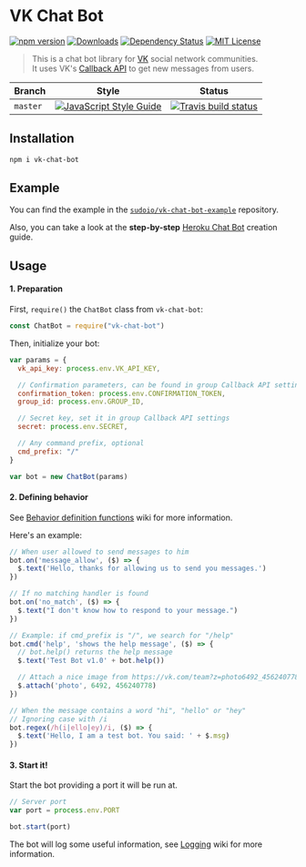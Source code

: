 # VK Chat Bot
[![npm version](https://img.shields.io/npm/v/vk-chat-bot.svg?style=flat-square)](https://www.npmjs.com/package/vk-chat-bot)  	[![Downloads](https://img.shields.io/npm/dt/vk-chat-bot.svg?style=flat-square)](https://www.npmjs.com/package/vk-chat-bot) [![Dependency Status](https://david-dm.org/sudoio/vk-chat-bot.svg?style=flat-square)](https://david-dm.org/sudoio/vk-chat-bot) [![MIT License](https://img.shields.io/github/license/sudoio/vk-chat-bot.svg?style=flat-square)](https://github.com/sudoio/vk-chat-bot/blob/master/LICENSE.md)

> This is a chat bot library for [VK](https://vk.com) social network communities.    
> It uses VK's [Callback API](https://vk.com/dev/callback_api) to get new messages from users.

Branch | Style | Status
---|---|---
`master` | [![JavaScript Style Guide](https://img.shields.io/badge/code_style-standard-brightgreen.svg?style=flat-square)](https://standardjs.com) | [![Travis build status](https://img.shields.io/travis/sudoio/vk-chat-bot/master.svg?style=flat-square)](#)

## Installation
```bash
npm i vk-chat-bot
```
## Example
You can find the example in the [`sudoio/vk-chat-bot-example`](https://github.com/sudoio/vk-chat-bot-example) repository.

Also, you can take a look at the **step-by-step** [Heroku Chat Bot](https://github.com/sudoio/vk-chat-bot/wiki/Heroku-Deploy-Guide) creation guide.

## Usage
#### 1. Preparation
First, `require()` the `ChatBot` class from `vk-chat-bot`:
```js
const ChatBot = require("vk-chat-bot")
```

Then, initialize your bot:
```js
var params = {
  vk_api_key: process.env.VK_API_KEY,

  // Confirmation parameters, can be found in group Callback API settings
  confirmation_token: process.env.CONFIRMATION_TOKEN,
  group_id: process.env.GROUP_ID,

  // Secret key, set it in group Callback API settings
  secret: process.env.SECRET,

  // Any command prefix, optional
  cmd_prefix: "/"
}

var bot = new ChatBot(params)
```

#### 2. Defining behavior

See [Behavior definition functions](https://github.com/sudoio/vk-chat-bot/wiki/Behavior-definition-functions) wiki for more information.

Here's an example:
```js
// When user allowed to send messages to him
bot.on('message_allow', ($) => {
  $.text('Hello, thanks for allowing us to send you messages.')
})

// If no matching handler is found
bot.on('no_match', ($) => {
  $.text("I don't know how to respond to your message.")
})

// Example: if cmd_prefix is "/", we search for "/help"
bot.cmd('help', 'shows the help message', ($) => {
  // bot.help() returns the help message
  $.text('Test Bot v1.0' + bot.help())

  // Attach a nice image from https://vk.com/team?z=photo6492_456240778
  $.attach('photo', 6492, 456240778)
})

// When the message contains a word "hi", "hello" or "hey"
// Ignoring case with /i
bot.regex(/h(i|ello|ey)/i, ($) => {
  $.text('Hello, I am a test bot. You said: ' + $.msg)
})
```

#### 3. Start it!
Start the bot providing a port it will be run at.

```js
// Server port
var port = process.env.PORT

bot.start(port)
```

The bot will log some useful information, see [Logging](https://github.com/sudoio/vk-chat-bot/wiki/Logging) wiki for more information.
